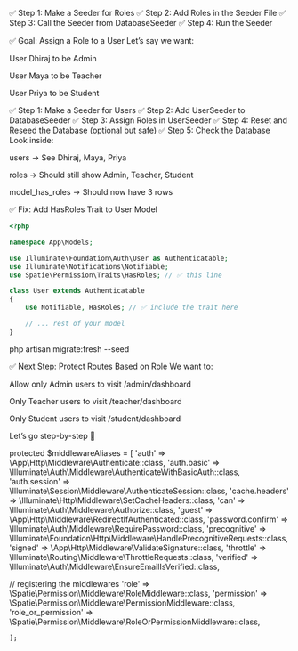✅ Step 1: Make a Seeder for Roles
✅ Step 2: Add Roles in the Seeder File
✅ Step 3: Call the Seeder from DatabaseSeeder
✅ Step 4: Run the Seeder


✅ Goal: Assign a Role to a User
Let’s say we want:

User Dhiraj to be Admin

User Maya to be Teacher

User Priya to be Student

✅ Step 1: Make a Seeder for Users
✅ Step 2: Add UserSeeder to DatabaseSeeder
✅ Step 3: Assign Roles in UserSeeder
✅ Step 4: Reset and Reseed the Database (optional but safe)
✅ Step 5: Check the Database
Look inside:

users → See Dhiraj, Maya, Priya

roles → Should still show Admin, Teacher, Student

model_has_roles → Should now have 3 rows


✅ Fix: Add HasRoles Trait to User Model
```php
<?php

namespace App\Models;

use Illuminate\Foundation\Auth\User as Authenticatable;
use Illuminate\Notifications\Notifiable;
use Spatie\Permission\Traits\HasRoles; // ✅ this line

class User extends Authenticatable
{
    use Notifiable, HasRoles; // ✅ include the trait here

    // ... rest of your model
}
```

php artisan migrate:fresh --seed

✅ Next Step: Protect Routes Based on Role
We want to:

Allow only Admin users to visit /admin/dashboard

Only Teacher users to visit /teacher/dashboard

Only Student users to visit /student/dashboard

Let’s go step-by-step 🐌


protected $middlewareAliases = [
        'auth' => \App\Http\Middleware\Authenticate::class,
        'auth.basic' => \Illuminate\Auth\Middleware\AuthenticateWithBasicAuth::class,
        'auth.session' => \Illuminate\Session\Middleware\AuthenticateSession::class,
        'cache.headers' => \Illuminate\Http\Middleware\SetCacheHeaders::class,
        'can' => \Illuminate\Auth\Middleware\Authorize::class,
        'guest' => \App\Http\Middleware\RedirectIfAuthenticated::class,
        'password.confirm' => \Illuminate\Auth\Middleware\RequirePassword::class,
        'precognitive' => \Illuminate\Foundation\Http\Middleware\HandlePrecognitiveRequests::class,
        'signed' => \App\Http\Middleware\ValidateSignature::class,
        'throttle' => \Illuminate\Routing\Middleware\ThrottleRequests::class,
        'verified' => \Illuminate\Auth\Middleware\EnsureEmailIsVerified::class,

// registering the middlewares
        'role' => \Spatie\Permission\Middleware\RoleMiddleware::class,
'permission' => \Spatie\Permission\Middleware\PermissionMiddleware::class,
'role_or_permission' => \Spatie\Permission\Middleware\RoleOrPermissionMiddleware::class,

    ];


